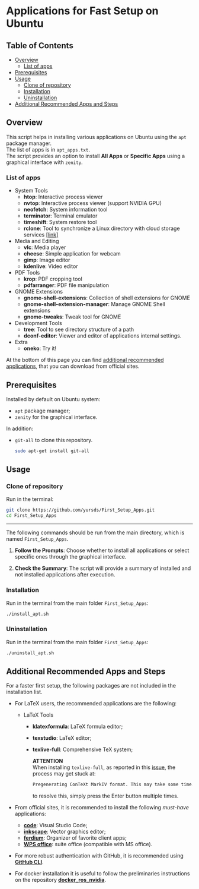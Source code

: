 # Applications for Fast Setup on Ubuntu

## Table of Contents 
- [Overview](#overview) 
   - [List of apps](#list-of-apps) 
- [Prerequisites](#prerequisites) 
- [Usage](#usage) 
   - [Clone of repository](#clone-of-repository) 
   - [Installation](#installation) 
   - [Uninstallation](#uninstallation) 
- [Additional Recommended Apps and Steps](#additional-recommended-apps-and-steps)

## Overview

This script helps in installing various applications on Ubuntu using the `apt` package manager.  
The list of apps is in `apt_apps.txt`.  
The script provides an option to install **All Apps** or **Specific Apps** using a graphical interface with `zenity`.

### List of apps

- System Tools 
   - **htop**: Interactive process viewer 
   - **nvtop**: Interactive process viewer (support NVIDIA GPU)
   - **neofetch**: System information tool 
   - **terminator**: Terminal emulator 
   - **timeshift**: System restore tool 
   - **rclone**: Tool to synchronize a Linux directory with cloud storage services [[link]](https://copilot.microsoft.com/chats/Q8tYhyV1BQHUBjo9DWgQU)
- Media and Editing
   - **vlc**: Media player 
   - **cheese**: Simple application for webcam
   - **gimp**: Image editor 
   - **kdenlive**: Video editor 
- PDF Tools 
   - **krop**: PDF cropping tool 
   - **pdfarranger**: PDF file manipulation
- GNOME Extensions 
   - **gnome-shell-extensions**: Collection of shell extensions for GNOME 
   - **gnome-shell-extension-manager**: Manage GNOME Shell extensions 
   - **gnome-tweaks**: Tweak tool for GNOME 
- Development Tools
   - **tree**: Tool to see directory structure of a path
   - **dconf-editor**: Viewer and editor of applications internal settings.
- Extra
   - **oneko**: Try it!

At the bottom of this page you can find [additional recommended applications](#additional-recommended-apps), that you can download from official sites.


## Prerequisites
Installed by default on Ubuntu system:

- `apt` package manager;
- `zenity` for the graphical interface.

In addition:

- `git-all` to clone this repository.
   ```bash
   sudo apt-get install git-all
   ```

## Usage

### Clone of repository
Run in the terminal:
   ```bash
   git clone https://github.com/yursds/First_Setup_Apps.git
   cd First_Setup_Apps
   ```

---

The following commands should be run from the main directory, which is named `First_Setup_Apps`.

1. **Follow the Prompts**:
	Choose whether to install all applications or select specific ones through the graphical interface.

1. **Check the Summary**:
   The script will provide a summary of installed and not installed applications after execution.

### Installation

Run in the terminal from the main folder `First_Setup_Apps`:
   ```bash
   ./install_apt.sh
   ```

### Uninstallation
Run in the terminal from the main folder `First_Setup_Apps`:
   ```bash
   ./uninstall_apt.sh
   ```

## Additional Recommended Apps and Steps
For a faster first setup, the following packages are not included in the installation list.

- For LaTeX users, the recommended applications are the following:
   - LaTeX Tools
      - **klatexformula**: LaTeX formula editor;
      - **texstudio**: LaTeX editor;
      - **texlive-full**: Comprehensive TeX system;  
      
         **ATTENTION**  
         When installing `texlive-full`, as reported in this [issue](https://bugs.launchpad.net/ubuntu/+source/context/+bug/2058409), the process may get stuck at:

         ```bash
         Pregenerating ConTeXt MarkIV format. This may take some time...
         ```
         to resolve this, simply press the Enter button multiple times.

- From official sites, it is recommended to install the following *must-have* applications:

   - [**code**](https://code.visualstudio.com/): Visual Studio Code;
   - [**inkscape**](https://inkscape.org/): Vector graphics editor;
   - [**ferdium**](https://ferdium.org/): Organizer of favorite client apps;
   - [**WPS office**](https://it.wps.com/): suite office (compatible with MS office).

- For more robust authentication with GitHub, it is recommended using [**GitHub CLI**](https://github.com/cli/cli/blob/trunk/docs/install_linux.md).

- For docker installation it is useful to follow the preliminaries instructions on the repository [**docker_ros_nvidia**](https://github.com/yursds/docker_ros_nvidia).
